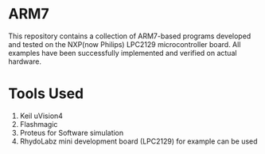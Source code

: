 # ARM7
This repository contains a collection of ARM7-based programs developed and tested on the NXP(now Philips) LPC2129 microcontroller board. All examples have been successfully implemented and verified on actual hardware.

# Tools Used
1) Keil uVision4
2) Flashmagic
3) Proteus for Software simulation
4) RhydoLabz mini development board (LPC2129) for example can be used
